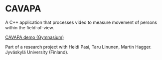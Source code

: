# CAVAPA

A C++ application that processes video to measure movement of persons within the field-of-view.

[CAVAPA demo (Gymnasium)](https://imgur.com/AoeUMwc)

Part of a research project with Heidi Pasi, Taru Linunen, Martin Hagger. Jyväskylä University (Finland).
